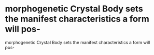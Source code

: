 # morphogenetic Crystal Body sets the manifest characteristics a form will pos-

morphogenetic Crystal Body sets the manifest characteristics a form will pos-